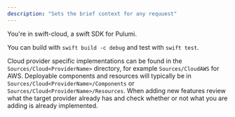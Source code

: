 ```yaml
---
description: "Sets the brief context for any requuest"
---
```


You're in swift-cloud, a swift SDK for Pulumi.

You can build with `swift build -c debug` and test with `swift test`.

Cloud provider specific implementations can be found in the `Sources/Cloud<ProviderName>` directory, for example `Sources/CloudAWS` for AWS. Deployable components and resources will typically be in `Sources/Cloud<ProviderName>/Components` or `Sources/Cloud<ProviderName>/Resources`. When adding new features review what the target provider already has and check whether or not what you are adding is already implemented.